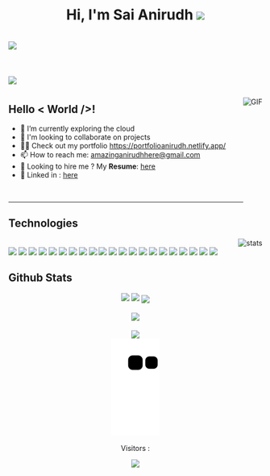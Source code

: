 <div class="Introduction" align="center"> 
<h1>Hi, I'm Sai Anirudh <img src="https://raw.githubusercontent.com/barbecue/barbecue/master/media/wave.gif" height="30" weight="30">
</h1>
<br>
</div>


<img src="https://github.com/pamellafernandes/pamellafernandes/blob/master/img/mario.gif"/>
<h1><img align="center" src="https://readme-typing-svg.herokuapp.com?font=Montserrat&color=3EA9F5&lines=I+write+code;I'm+a+Programmer;I'm+a+Developer;I'm+an+Engineer!!;" height="60" weight="60"> </h1>

<img align="right" alt="GIF" src="https://i.pinimg.com/originals/e4/26/70/e426702edf874b181aced1e2fa5c6cde.gif" height="270" />


## Hello < World />!

- 🔭 I’m currently exploring the cloud
- 👯 I'm looking to collaborate on projects
- 👨‍💻 Check out my portfolio https://portfolioanirudh.netlify.app/
- 📫 How to reach me: <a href="mailto:amazinganirudhhere@gmail.com">amazinganirudhhere@gmail.com</a>
- 📄 Looking to hire me ? My **Resume**: [here](https://portfolioanirudh.netlify.app/static/media/ResumePDF.da9daffe.pdf)
- 💼 Linked in : [here](https://www.linkedin.com/in/sai-anirudh-415001168/)

<br>
<hr />

<h2> Technologies </h2> 
<img align="right" src="https://github-readme-stats.vercel.app/api/top-langs/?username=Anirudh-sk&theme=react&layout=compact" alt="stats"/>
<div class="technologies" align="left"><br>
<img src="https://img.shields.io/badge/HTML-323330?style=for-the-badge&logo=html5"> <img src="https://img.shields.io/badge/CSS-323330?style=for-the-badge&logo=css3&logoColor=2965f1"> <img src="https://img.shields.io/badge/Bootstrap-323330?style=for-the-badge&logo=bootstrap"> <img src="https://img.shields.io/badge/JavaScript-323330?style=for-the-badge&logo=javascript"> <img src="https://img.shields.io/badge/Nodejs-323330?style=for-the-badge&logo=node.js"> <img src="https://img.shields.io/badge/NPM-323330?style=for-the-badge&logo=npm"> <img src="https://img.shields.io/badge/Yarn-323330?style=for-the-badge&logo=yarn"> <img src="https://img.shields.io/badge/TypeScript-323330?style=for-the-badge&logo=typescript"> <img src="https://img.shields.io/badge/React-323330?style=for-the-badge&logo=react"> <img src="https://img.shields.io/badge/Express-323330?style=for-the-badge&logo=express"> <img src="https://img.shields.io/badge/Dart-323330?style=for-the-badge&logo=dart&logoColor=blue"> <img src="https://img.shields.io/badge/Flutter-323330?style=for-the-badge&logo=flutter&logoColor=cyan"> <img src="https://img.shields.io/badge/GO-323330?style=for-the-badge&logo=go"> <img src="https://img.shields.io/badge/GIT-323330?style=for-the-badge&logo=git"> <img src="https://img.shields.io/badge/Github-323330?style=for-the-badge&logo=github"> <img src="https://img.shields.io/badge/Python-323330?style=for-the-badge&logo=python"> <img src="https://img.shields.io/badge/MongoDB-323330?style=for-the-badge&logo=mongodb">  <img src="https://img.shields.io/badge/Programming-323330?style=for-the-badge&logo=c"> <img src="https://img.shields.io/badge/Firebase-323330?style=for-the-badge&logo=firebase"> <img src="https://img.shields.io/badge/Visual%20Studio%20Code-323330?style=for-the-badge&logo=visualstudiocode&logoColor=blue">   <img src="https://img.shields.io/badge/Windows%2011-323330?style=for-the-badge&logo=windows&logoColor=blue">
</div>





<h2> Github Stats </h2>
<div class="stats" align="center"> 

<a align="left">
  <img width="420" src="https://github-readme-stats.vercel.app/api?username=Anirudh-sk&show_icons=true&theme=react&bg_color=20232a&hide_border=true" />
  <img width="420" src="https://github-readme-streak-stats.herokuapp.com/?user=Anirudh-sk&theme=react&bg_color=20232a&hide_border=true" />
</a>
<a href="https://Anirudh-sk.ga"><img align="center" src="[https://github-readme-streak-stats.herokuapp.com/?user=Anirudh-sk&theme=react](https://github-profile-trophy.vercel.app/?username=Anirudh-sk&theme=onedark&column=7)" width="%100" height="150px"/></a><br><br>
<a href="https://Anirudh-sk.ga"><img align="center" src="https://github-profile-trophy.vercel.app/?username=Anirudh-sk&theme=discord&column=7&no-frame=true"></a><br><br>
<a href="https://github.com/Anirudh-sk"><img align="center" width="775" src="https://activity-graph.herokuapp.com/graph?username=Anirudh-sk&bg_color=0D1117&color=5BCDEC&line=5BCDEC&point=FFFFFF&hide_border=true"></a>
</div>


  
<div align="center">
<img src="https://github.com/pamellafernandes/pamellafernandes/blob/output/github-contribution-grid-snake.svg">
 
</div>
  
<div align="center">
<p>Visitors :</p>
<p>
    <img src="https://profile-counter.glitch.me/Anirudh-sk/count.svg"/>
</p>
</div>
